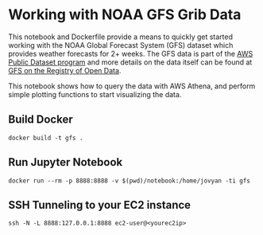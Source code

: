 # Working with NOAA GFS Grib Data

This notebook and Dockerfile provide a means to quickly get started working with the NOAA Global Forecast System (GFS) dataset which provides weather forecasts for 2+ weeks. The GFS data is part of the [AWS Public Dataset program](http://opendata.aws/) and more details on the data itself can be found at [GFS on the Registry of Open Data](https://registry.opendata.aws/noaa-gfs-bdp-pds/).

This notebook shows how to query the data with AWS Athena, and perform simple plotting functions to start visualizing the data.

## Build Docker

```
docker build -t gfs .
```

## Run Jupyter Notebook

```
docker run --rm -p 8888:8888 -v $(pwd)/notebook:/home/jovyan -ti gfs
```

## SSH Tunneling to your EC2 instance

```
ssh -N -L 8888:127.0.0.1:8888 ec2-user@<yourec2ip>
```
